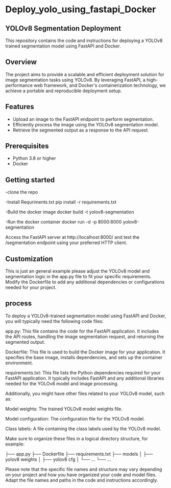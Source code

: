 # Deploy_yolo_using_fastapi_Docker
## YOLOv8 Segmentation Deployment

This repository contains the code and instructions for deploying a YOLOv8 trained segmentation model using FastAPI and Docker.

## Overview

The project aims to provide a scalable and efficient deployment solution for image segmentation tasks using YOLOv8. By leveraging FastAPI, a high-performance web framework, and Docker's containerization technology, we achieve a portable and reproducible deployment setup.

## Features

- Upload an image to the FastAPI endpoint to perform segmentation.
- Efficiently process the image using the YOLOv8 segmentation model.
- Retrieve the segmented output as a response to the API request.

## Prerequisites

- Python 3.8 or higher
- Docker
## Getting started

-clone the repo

-Install Requriments.txt
pip install -r requirements.txt

-Build the docker image 
docker build -t yolov8-segmentation 

-Run the docker container
docker run -d -p 8000:8000 yolov8-segmentation

Access the FastAPI server at http://localhost:8000/ and test the /segmentation endpoint using your preferred HTTP client.

## Customization

This is just an general example please adjust the YOLOv8 model and segmentation logic in the app.py file to fit your specific requirements.
Modify the Dockerfile to add any additional dependencies or configurations needed for your project.

## process

To deploy a YOLOv8-trained segmentation model using FastAPI and Docker, you will typically need the following code files:

app.py: This file contains the code for the FastAPI application. It includes the API routes, handling the image segmentation request, and returning the segmented output.

Dockerfile: This file is used to build the Docker image for your application. It specifies the base image, installs dependencies, and sets up the container environment.

requirements.txt: This file lists the Python dependencies required for your FastAPI application. It typically includes FastAPI and any additional libraries needed for the YOLOv8 model and image processing.

Additionally, you might have other files related to your YOLOv8 model, such as:

Model weights: The trained YOLOv8 model weights file.

Model configuration: The configuration file for the YOLOv8 model.

Class labels: A file containing the class labels used by the YOLOv8 model.

Make sure to organize these files in a logical directory structure, for example:

├── app.py
├── Dockerfile
├── requirements.txt
├── models
│   ├── yolov8 weights
│   ├── yolov8 cfg
│   └── ...
└── ...

Please note that the specific file names and structure may vary depending on your project and how you have organized your code and model files. 
Adapt the file names and paths in the code and instructions accordingly.

